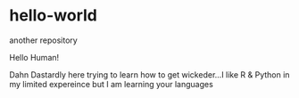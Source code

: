 # hello-world
another repository 

Hello Human!

Dahn Dastardly here trying to learn how to get wickeder...I like R & Python in my limited expereince but I am learning your languages
